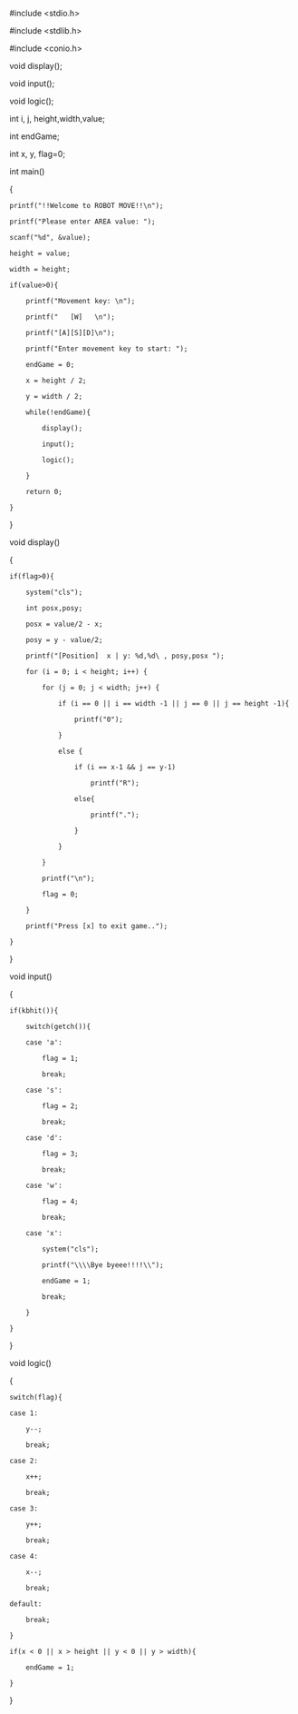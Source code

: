 #include <stdio.h>

#include <stdlib.h>

#include <conio.h>

void display();

void input();

void logic();

int i, j, height,width,value;

int endGame;

int x, y, flag=0;

int main()

{

    printf("!!Welcome to ROBOT MOVE!!\n");

    printf("Please enter AREA value: ");

    scanf("%d", &value);

    height = value;

    width = height;

    if(value>0){

        printf("Movement key: \n");

        printf("   [W]   \n");

        printf("[A][S][D]\n");

        printf("Enter movement key to start: ");

        endGame = 0;

        x = height / 2;

        y = width / 2;

        while(!endGame){

            display();

            input();

            logic();

        }

        return 0;

    }

}

void display()

{

    if(flag>0){

        system("cls");

        int posx,posy;

        posx = value/2 - x;

        posy = y - value/2;

        printf("[Position]  x | y: %d,%d\ , posy,posx ");

        for (i = 0; i < height; i++) {

            for (j = 0; j < width; j++) {

                if (i == 0 || i == width -1 || j == 0 || j == height -1){

                    printf("0");

                }

                else {

                    if (i == x-1 && j == y-1)

                        printf("R");

                    else{

                        printf(".");

                    }

                }

            }

            printf("\n");

            flag = 0;

        }

        printf("Press [x] to exit game..");

    }

}

void input()

{

    if(kbhit()){

        switch(getch()){

        case 'a':

            flag = 1;

            break;

        case 's':

            flag = 2;

            break;

        case 'd':

            flag = 3;

            break;

        case 'w':

            flag = 4;

            break;

        case 'x':

            system("cls");

            printf("\\\\Bye byeee!!!!\\");

            endGame = 1;

            break;

        }

    }

}

void logic()

{

    switch(flag){

    case 1:

        y--;

        break;

    case 2:

        x++;

        break;

    case 3:

        y++;

        break;

    case 4:

        x--;

        break;

    default:

        break;

    }

    if(x < 0 || x > height || y < 0 || y > width){

        endGame = 1;

    }

}
